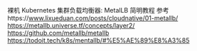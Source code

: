 裸机 Kubernetes 集群负载均衡器: MetalLB 简明教程
参考https://www.lixueduan.com/posts/cloudnative/01-metallb/
https://metallb.universe.tf/concepts/layer2/
https://github.com/metallb/metallb
https://todoit.tech/k8s/mentallb/#%E5%AE%89%E8%A3%85